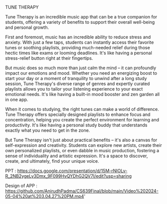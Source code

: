 TUNE THERAPY

Tune Therapy is an incredible music app that can be a true companion for students, offering a variety of benefits to support their overall well-being and personal growth.

First and foremost, music has an incredible ability to reduce stress and anxiety. With just a few taps, students can instantly access their favorite tunes or soothing playlists, providing much-needed relief during those hectic times like exams or looming deadlines. It's like having a personal stress-relief button right at their fingertips.

But music does so much more than just calm the mind – it can profoundly impact our emotions and mood. Whether you need an energizing boost to start your day or a moment of tranquility to unwind after a long study session, Tune Therapy's diverse range of genres and expertly curated playlists allows you to tailor your listening experience to your exact emotional needs. It's like having a built-in mood booster and zen garden all in one app.

When it comes to studying, the right tunes can make a world of difference. Tune Therapy offers specially designed playlists to enhance focus and concentration, helping you create the perfect environment for learning and productivity. It's like having a personal study buddy that understands exactly what you need to get in the zone.

But Tune Therapy isn't just about practical benefits – it's also a canvas for self-expression and creativity. Students can explore new artists, create their own personalized playlists, or even dabble in music production, fostering a sense of individuality and artistic expression. It's a space to discover, create, and ultimately, find your unique voice.

PPT : https://docs.google.com/presentation/d/15M-rNIOLv-R_2NB2ygeLy3Dmx_9F099HvQYDhG2QV7I/edit?usp=sharing

Design of APP : https://github.com/AnirudhPadma/CS639Final/blob/main/Video%202024-05-04%20at%203.04.27%20PM.mp4'
